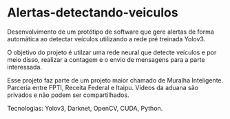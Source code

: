 # Alertas-detectando-veiculos
Desenvolvimento de um protótipo de software que gere alertas de forma automática ao detectar veículos utilizando a rede pré treinada Yolov3.

O objetivo do projeto é utilzar uma rede neural que detecte veículos e por meio disso, realizar a contagem e o envio de mensagens para a parte interessada.

Esse projeto faz parte de um projeto maior chamado de Muralha Inteligente. Parceria entre FPTI, Receita Federal e Itaipu.
Vídeos da aduana são privados e não podem ser compartilhados.

Tecnologias: Yolov3, Darknet, OpenCV, CUDA, Python.

